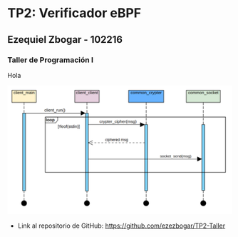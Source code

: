 # TP2: Verificador eBPF

## Ezequiel Zbogar - 102216

### Taller de Programación I



Hola



![Client Sequence Diagram](https://github.com/ezezbogar/TP1-Taller/blob/main/Images/client_sequence_diagram.png)

- Link al repositorio de GitHub: https://github.com/ezezbogar/TP2-Taller